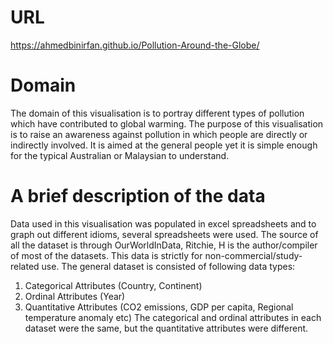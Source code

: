 # URL
https://ahmedbinirfan.github.io/Pollution-Around-the-Globe/

# Domain
The domain of this visualisation is to portray different types of pollution which have
contributed to global warming. The purpose of this visualisation is to raise an awareness
against pollution in which people are directly or indirectly involved. It is aimed at the general
people yet it is simple enough for the typical Australian or Malaysian to understand.

# A brief description of the data
Data used in this visualisation was populated in excel spreadsheets and to graph out
different idioms, several spreadsheets were used. The source of all the dataset is through
OurWorldInData, Ritchie, H is the author/compiler of most of the datasets. This data is
strictly for non-commercial/study-related use.
The general dataset is consisted of following data types:
1. Categorical Attributes (Country, Continent)
2. Ordinal Attributes (Year)
3. Quantitative Attributes (CO2 emissions, GDP per capita, Regional temperature
anomaly etc)
The categorical and ordinal attributes in each dataset were the same, but the quantitative
attributes were different.
